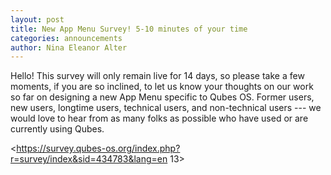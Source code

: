 ```yaml
---
layout: post
title: New App Menu Survey! 5-10 minutes of your time 
categories: announcements
author: Nina Eleanor Alter
---
```


Hello! This survey will only remain live for 14 days, so please take a few moments, if you are so inclined, to let us know your thoughts on our work so far on designing a new App Menu specific to Qubes OS. Former users, new users, longtime users, technical users, and non-technical users --- we would love to hear from as many folks as possible who have used or are currently using Qubes.

<https://survey.qubes-os.org/index.php?r=survey/index&sid=434783&lang=en 13>

